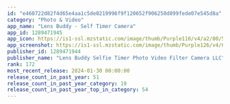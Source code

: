 ```yaml
---
id: "e460722d82f4d65e4aa1c5de0219996f9f120652f906250d899fede07e545d8a"
category: "Photo & Video"
app_name: "Lens Buddy - Self Timer Camera"
app_id: 1289471945
app_icon: https://is1-ssl.mzstatic.com/image/thumb/Purple116/v4/a2/80/58/a28058d5-557a-d4e0-24a8-e760523817b3/AppIcon-0-0-1x_U007emarketing-0-7-85-220.jpeg/1024x1024bb.png
app_screenshot: https://is1-ssl.mzstatic.com/image/thumb/Purple126/v4/66/c3/c2/66c3c22d-5af4-9a2b-b776-b3878f750497/37895df3-9ec3-4d08-8416-a1fa09d83e91_C12BE-recording-414x896.png/1242x2688bb.png
publisher_id: 1289471944
publisher_name: "Lens Buddy Selfie Timer Photo Video Filter Camera LLC"
rank: 172
most_recent_release: 2024-01-30 00:00:00
release_count_in_past_year: 51
release_count_in_past_year_category: 19
release_count_in_past_year_top_in_category: 54
---
```

